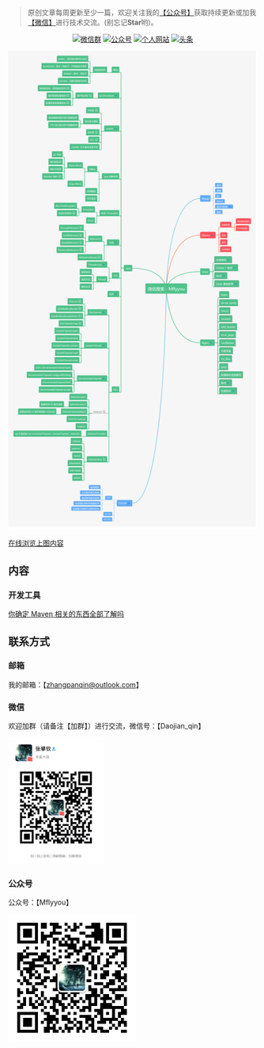 > 原创文章每周更新至少一篇，欢迎关注我的[【公众号】](#公众号)获取持续更新或加我[【微信】](#微信)进行技术交流。(别忘记**Star**哟)。

<p align="center">
  <a href="#微信"><img src="https://img.shields.io/badge/weChat-微信群-blue.svg" alt="微信群"></a>
  <a href="#公众号"><img src="https://img.shields.io/badge/公众号-Mflyyou-important" alt="公众号"></a>
  <a href="http://mflyyou.cn/"><img src="https://img.shields.io/badge/个人网站-mflyyou.cn-critical" alt="个人网站"></a>
  <a href="https://www.toutiao.com/c/user/111159900906/#mid=1660292020183044"><img src="https://img.shields.io/badge/toutiao-头条-blue" alt="头条"></a>
</p>


![](./blog.png)

[在线浏览上图内容](https://www.processon.com/view/link/5fcb3cc163768926b54f0c99)

## 内容

### 开发工具

[你确定 Maven 相关的东西全部了解吗](https://mp.weixin.qq.com/s/WkfW3veizz3XbtbTL50KLQ)



## 联系方式

### 邮箱

我的邮箱：【zhangpanqin@outlook.com】


### 微信

欢迎加群（请备注【加群】）进行交流，微信号：【Daojian_qin】

<img src="./resource/pic/wx_zhangpanqin.jpg" alt="张攀钦的微信" style="zoom:25%;" />

### 公众号

公众号：【Mflyyou】

![公众号：Mflyyou](./resource/pic/wx_gongzhonghao.jpg)

